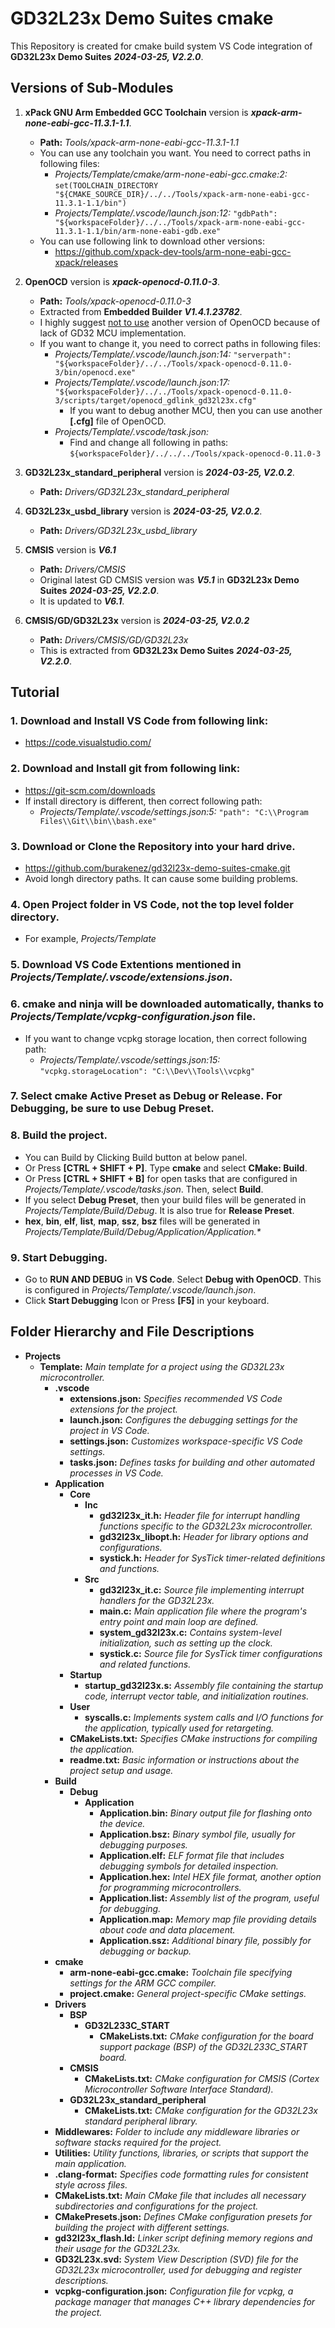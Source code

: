 # GD32L23x Demo Suites cmake

This Repository is created for cmake build system VS Code integration of **GD32L23x Demo Suites** **_2024-03-25, V2.2.0_**.

## Versions of Sub-Modules
1. **xPack GNU Arm Embedded GCC Toolchain** version is **_xpack-arm-none-eabi-gcc-11.3.1-1.1_**.
	- **Path:** _Tools/xpack-arm-none-eabi-gcc-11.3.1-1.1_
	- You can use any toolchain you want. You need to correct paths in following files:
		- _Projects/Template/cmake/arm-none-eabi-gcc.cmake:2:_
			`set(TOOLCHAIN_DIRECTORY "${CMAKE_SOURCE_DIR}/../../Tools/xpack-arm-none-eabi-gcc-11.3.1-1.1/bin")`
		- _Projects/Template/.vscode/launch.json:12:_
			`"gdbPath": "${workspaceFolder}/../../Tools/xpack-arm-none-eabi-gcc-11.3.1-1.1/bin/arm-none-eabi-gdb.exe"`
   - You can use following link to download other versions:
   		- https://github.com/xpack-dev-tools/arm-none-eabi-gcc-xpack/releases

2. **OpenOCD** version is **_xpack-openocd-0.11.0-3_**.
	- **Path:** _Tools/xpack-openocd-0.11.0-3_
	- Extracted from **Embedded Builder** **_V1.4.1.23782_**.
	- I highly suggest <ins>not to use</ins> another version of OpenOCD because of lack of GD32 MCU implementation.
	- If you want to change it, you need to correct paths in following files:
		- _Projects/Template/.vscode/launch.json:14:_
			`"serverpath": "${workspaceFolder}/../../Tools/xpack-openocd-0.11.0-3/bin/openocd.exe"`
		- _Projects/Template/.vscode/launch.json:17:_
			`"${workspaceFolder}/../../Tools/xpack-openocd-0.11.0-3/scripts/target/openocd_gdlink_gd32l23x.cfg"`
			- If you want to debug another MCU, then you can use another **[.cfg]** file of OpenOCD.
		- _Projects/Template/.vscode/task.json:_
			- Find and change all following in paths:
     			`${workspaceFolder}/../../../Tools/xpack-openocd-0.11.0-3`

3. **GD32L23x_standard_peripheral** version is **_2024-03-25, V2.0.2_**.
	- **Path:** _Drivers/GD32L23x_standard_peripheral_
	
3. **GD32L23x_usbd_library** version is **_2024-03-25, V2.0.2_**.
	- **Path:** _Drivers/GD32L23x_usbd_library_

4. **CMSIS** version is **_V6.1_**
	- **Path:** _Drivers/CMSIS_
	- Original latest GD CMSIS version was **_V5.1_** in **GD32L23x Demo Suites** **_2024-03-25, V2.2.0_**.
	- It is updated to **_V6.1_**.

5. **CMSIS/GD/GD32L23x** version is **_2024-03-25, V2.0.2_**
	- **Path:** _Drivers/CMSIS/GD/GD32L23x_
	- This is extracted from **GD32L23x Demo Suites** **_2024-03-25, V2.2.0_**.
	
## Tutorial

### 1. Download and Install **VS Code** from following link:
- https://code.visualstudio.com/

### 2. Download and Install **git** from following link:
- https://git-scm.com/downloads
- If install directory is different, then correct following path:
	- _Projects/Template/.vscode/settings.json:5:_
		`"path": "C:\\Program Files\\Git\\bin\\bash.exe"`

### 3. Download or Clone **the Repository** into your hard drive.
- https://github.com/burakenez/gd32l23x-demo-suites-cmake.git
- Avoid longh directory paths. It can cause some building problems.

### 4. Open Project folder in VS Code, not the top level folder directory.
- For example, _Projects/Template_

### 5. Download **VS Code Extentions** mentioned in _Projects/Template/.vscode/extensions.json_.

### 6. **cmake** and **ninja** will be downloaded automatically, thanks to _Projects/Template/vcpkg-configuration.json_ file.
- If you want to change vcpkg storage location, then correct following path:
	- _Projects/Template/.vscode/settings.json:15:_
		`"vcpkg.storageLocation": "C:\\Dev\\Tools\\vcpkg"`

### 7. Select **cmake Active Preset** as **Debug** or **Release**. For **Debugging**, be sure to use **Debug Preset**.

### 8. Build the project.
- You can Build by Clicking Build button at below panel.
- Or Press **[CTRL + SHIFT + P]**. Type **cmake** and select **CMake: Build**.
- Or Press **[CTRL + SHIFT + B]** for open tasks that are configured in _Projects/Template/.vscode/tasks.json_. Then, select **Build**.
- If you select **Debug Preset**, then your build files will be generated in _Projects/Template/Build/Debug_. It is also true for **Release Preset**.
- **hex**, **bin**, **elf**, **list**, **map**, **ssz**, **bsz** files will be generated in _Projects/Template/Build/Debug/Application/Application.*_

### 9. Start Debugging.
- Go to **RUN AND DEBUG** in **VS Code**. Select **Debug with OpenOCD**. This is configured in _Projects/Template/.vscode/launch.json_.
- Click **Start Debugging** Icon or Press **[F5]** in your keyboard.

## Folder Hierarchy and File Descriptions

- **Projects**
	- **Template:** _Main template for a project using the GD32L23x microcontroller._
		- **.vscode**
			- **extensions.json:** _Specifies recommended VS Code extensions for the project._
			- **launch.json:** _Configures the debugging settings for the project in VS Code._
			- **settings.json:** _Customizes workspace-specific VS Code settings._
			- **tasks.json:** _Defines tasks for building and other automated processes in VS Code._
		- **Application**
			- **Core**
				- **Inc**
					- **gd32l23x_it.h:** _Header file for interrupt handling functions specific to the GD32L23x microcontroller._
					- **gd32l23x_libopt.h:** _Header for library options and configurations._
					- **systick.h:** _Header for SysTick timer-related definitions and functions._
				- **Src**
					- **gd32l23x_it.c:** _Source file implementing interrupt handlers for the GD32L23x._
					- **main.c:** _Main application file where the program's entry point and main loop are defined._
					- **system_gd32l23x.c:** _Contains system-level initialization, such as setting up the clock._
					- **systick.c:** _Source file for SysTick timer configurations and related functions._
			- **Startup**
				- **startup_gd32l23x.s:** _Assembly file containing the startup code, interrupt vector table, and initialization routines._
			- **User**
				- **syscalls.c:** _Implements system calls and I/O functions for the application, typically used for retargeting._
			- **CMakeLists.txt:** _Specifies CMake instructions for compiling the application._
			- **readme.txt:** _Basic information or instructions about the project setup and usage._
		- **Build**
			- **Debug**
				- **Application**
					- **Application.bin:** _Binary output file for flashing onto the device._
					- **Application.bsz:** _Binary symbol file, usually for debugging purposes._
					- **Application.elf:** _ELF format file that includes debugging symbols for detailed inspection._
					- **Application.hex:** _Intel HEX file format, another option for programming microcontrollers._
					- **Application.list:** _Assembly list of the program, useful for debugging._
					- **Application.map:** _Memory map file providing details about code and data placement._
					- **Application.ssz:** _Additional binary file, possibly for debugging or backup._
		- **cmake**
			- **arm-none-eabi-gcc.cmake:** _Toolchain file specifying settings for the ARM GCC compiler._
			- **project.cmake:** _General project-specific CMake settings._
		- **Drivers**
			- **BSP**
				- **GD32L233C_START**
					- **CMakeLists.txt:** _CMake configuration for the board support package (BSP) of the GD32L233C_START board._
			- **CMSIS**
				- **CMakeLists.txt:** _CMake configuration for CMSIS (Cortex Microcontroller Software Interface Standard)._
			- **GD32L23x_standard_peripheral**
				- **CMakeLists.txt:** _CMake configuration for the GD32L23x standard peripheral library._
		- **Middlewares:** _Folder to include any middleware libraries or software stacks required for the project._
		- **Utilities:** _Utility functions, libraries, or scripts that support the main application._
		- **.clang-format:** _Specifies code formatting rules for consistent style across files._
		- **CMakeLists.txt:** _Main CMake file that includes all necessary subdirectories and configurations for the project._
		- **CMakePresets.json:** _Defines CMake configuration presets for building the project with different settings._
		- **gd32l23x_flash.ld:** _Linker script defining memory regions and their usage for the GD32L23x._
		- **GD32L23x.svd:** _System View Description (SVD) file for the GD32L23x microcontroller, used for debugging and register descriptions._
		- **vcpkg-configuration.json:** _Configuration file for vcpkg, a package manager that manages C++ library dependencies for the project._
